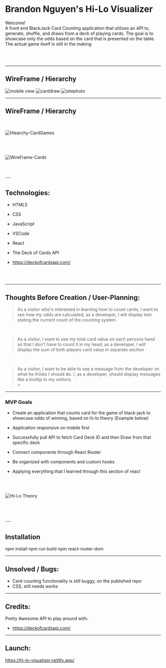 # Brandon Nguyen's Hi-Lo Visualizer

Welcome!<br />
A front end BlackJack Card Counting application that utilizes an API to, generate, shuffle, and draws from a deck of playing cards. The goal is to showcase only the odds based on the card that is presented on the table. The actual game itself is still in the making

<br />
<br />

---
## WireFrame / Hierarchy

![mobile view](https://user-images.githubusercontent.com/52808679/175716585-5afdf859-b3de-4e69-b785-8ee771e85cd5.png)
![carddraw](https://user-images.githubusercontent.com/52808679/175716979-02a40111-6ec7-419c-9d38-d471c83de107.png)
![sitephoto](https://user-images.githubusercontent.com/52808679/175716846-e31ef47e-fb8b-4746-a33b-e4e5b8a19e8f.png)


---

## WireFrame / Hierarchy

<br />

![Hiearchy-CardGames](https://user-images.githubusercontent.com/52808679/175655879-1102d7d7-2ec0-4779-883a-25ef18b37b01.png)

<br />
<br />

![WireFrame-Cards](https://user-images.githubusercontent.com/52808679/175655839-f360e9c9-831b-4e01-888c-a5571af06a51.png)

<br />
<br />
---

## Technologies:

- HTML5
- CSS
- JavaScript
- VSCode
- React
- The Deck of Cards API
- https://deckofcardsapi.com/

  <br />
  <br />

---

## Thoughts Before Creation / User-Planning:

> As a visitor who's interested in learning how to count cards, I want to see how my odds are calculated, as a developer, I will display text stating the current count of the counting system. </br>

</br>

> As a visitor, I want to see my total card value on each persons hand so that I don't have to count it in my head; as a developer, I will display the sum of both players card value in separate section</br>

</br>

> As a visitor, I want to be able to see a message from the developer on what he thinks I should do. I, as a developer, should display messages like a tooltip to my visitors.</br> > </br>

---

### MVP Goals

- Create an application that counts card for the game of black-jack to showcase odds of winning, based on hi-lo theory (Example below)

- Application responsive on mobile first

- Successfully pull API to fetch Card Deck ID and then Draw from that specific deck

- Connect components through React Router

- Be organized with components and custom hooks

- Applying everything that I learned through this section of react

<br />

</br>

![Hi-Lo Theory](https://user-images.githubusercontent.com/52808679/174350561-92a36f14-0a1e-4bfc-a8a0-636415e67a72.png)

</br>
<br />
<br />
---

## Installation

npm install
npm run build
npm react-router-dom

---

## Unsolved / Bugs:

- Card counting functionality is still buggy, on the published repo
- CSS, still needs works

---

## Credits:

Pretty Awesome API to play around with:

- https://deckofcardsapi.com/

---

## Launch:

https://hi-lo-visualizer.netlify.app/
